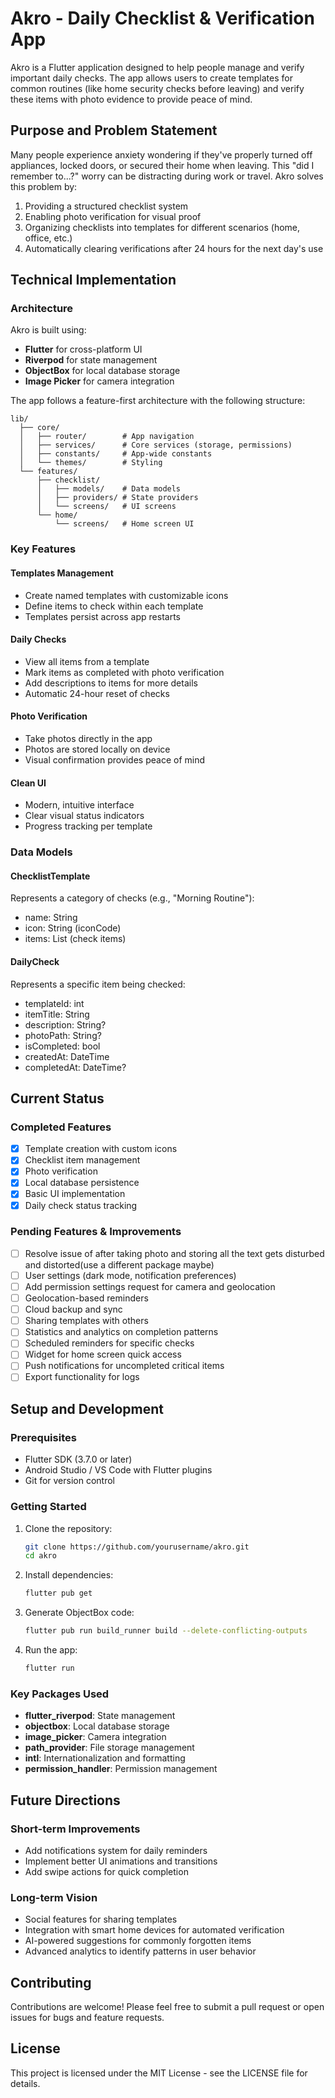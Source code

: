 # Akro - Daily Checklist & Verification App

Akro is a Flutter application designed to help people manage and verify important daily checks. The app allows users to create templates for common routines (like home security checks before leaving) and verify these items with photo evidence to provide peace of mind.

## Purpose and Problem Statement

Many people experience anxiety wondering if they've properly turned off appliances, locked doors, or secured their home when leaving. This "did I remember to...?" worry can be distracting during work or travel. Akro solves this problem by:

1. Providing a structured checklist system
2. Enabling photo verification for visual proof
3. Organizing checklists into templates for different scenarios (home, office, etc.)
4. Automatically clearing verifications after 24 hours for the next day's use

## Technical Implementation

### Architecture

Akro is built using:

- **Flutter** for cross-platform UI
- **Riverpod** for state management
- **ObjectBox** for local database storage
- **Image Picker** for camera integration

The app follows a feature-first architecture with the following structure:

```
lib/
  ├── core/
  │   ├── router/        # App navigation
  │   ├── services/      # Core services (storage, permissions)
  │   ├── constants/     # App-wide constants
  │   └── themes/        # Styling
  └── features/
      ├── checklist/
      │   ├── models/    # Data models
      │   ├── providers/ # State providers
      │   └── screens/   # UI screens
      └── home/
          └── screens/   # Home screen UI
```

### Key Features

#### Templates Management

- Create named templates with customizable icons
- Define items to check within each template
- Templates persist across app restarts

#### Daily Checks

- View all items from a template
- Mark items as completed with photo verification
- Add descriptions to items for more details
- Automatic 24-hour reset of checks

#### Photo Verification

- Take photos directly in the app
- Photos are stored locally on device
- Visual confirmation provides peace of mind

#### Clean UI

- Modern, intuitive interface
- Clear visual status indicators
- Progress tracking per template

### Data Models

#### ChecklistTemplate

Represents a category of checks (e.g., "Morning Routine"):

- name: String
- icon: String (iconCode)
- items: List<String> (check items)

#### DailyCheck

Represents a specific item being checked:

- templateId: int
- itemTitle: String
- description: String?
- photoPath: String?
- isCompleted: bool
- createdAt: DateTime
- completedAt: DateTime?

## Current Status

### Completed Features

- [x] Template creation with custom icons
- [x] Checklist item management
- [x] Photo verification
- [x] Local database persistence
- [x] Basic UI implementation
- [x] Daily check status tracking

### Pending Features & Improvements

- [ ] Resolve issue of after taking photo and storing all the text gets disturbed and distorted(use a different package maybe)
- [ ] User settings (dark mode, notification preferences)
- [ ] Add permission settings request for camera and geolocation
- [ ] Geolocation-based reminders
- [ ] Cloud backup and sync
- [ ] Sharing templates with others
- [ ] Statistics and analytics on completion patterns
- [ ] Scheduled reminders for specific checks
- [ ] Widget for home screen quick access
- [ ] Push notifications for uncompleted critical items
- [ ] Export functionality for logs

## Setup and Development

### Prerequisites

- Flutter SDK (3.7.0 or later)
- Android Studio / VS Code with Flutter plugins
- Git for version control

### Getting Started

1. Clone the repository:

   ```bash
   git clone https://github.com/yourusername/akro.git
   cd akro
   ```

2. Install dependencies:

   ```bash
   flutter pub get
   ```

3. Generate ObjectBox code:

   ```bash
   flutter pub run build_runner build --delete-conflicting-outputs
   ```

4. Run the app:
   ```bash
   flutter run
   ```

### Key Packages Used

- **flutter_riverpod**: State management
- **objectbox**: Local database storage
- **image_picker**: Camera integration
- **path_provider**: File storage management
- **intl**: Internationalization and formatting
- **permission_handler**: Permission management

## Future Directions

### Short-term Improvements

- Add notifications system for daily reminders
- Implement better UI animations and transitions
- Add swipe actions for quick completion

### Long-term Vision

- Social features for sharing templates
- Integration with smart home devices for automated verification
- AI-powered suggestions for commonly forgotten items
- Advanced analytics to identify patterns in user behavior

## Contributing

Contributions are welcome! Please feel free to submit a pull request or open issues for bugs and feature requests.

## License

This project is licensed under the MIT License - see the LICENSE file for details.
